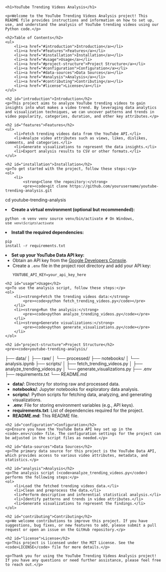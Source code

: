 
<!DOCTYPE html>
<html lang="en">
<head>
    <meta charset="UTF-8">
    <meta name="viewport" content="width=device-width, initial-scale=1.0">
    <title>YouTube Trending Videos Analysis</title>
</head>
<body>

    <h1>YouTube Trending Videos Analysis</h1>

    <p>Welcome to the YouTube Trending Videos Analysis project! This README file provides instructions and information on how to set up, use, and understand the analysis of YouTube trending videos using our Python code.</p>

    <h2>Table of Contents</h2>
    <ul>
        <li><a href="#introduction">Introduction</a></li>
        <li><a href="#features">Features</a></li>
        <li><a href="#installation">Installation</a></li>
        <li><a href="#usage">Usage</a></li>
        <li><a href="#project-structure">Project Structure</a></li>
        <li><a href="#configuration">Configuration</a></li>
        <li><a href="#data-sources">Data Sources</a></li>
        <li><a href="#analysis">Analysis</a></li>
        <li><a href="#contributing">Contributing</a></li>
        <li><a href="#license">License</a></li>
    </ul>

    <h2 id="introduction">Introduction</h2>
    <p>This project aims to analyze YouTube trending videos to gain insights into what makes a video trend. By leveraging data analytics and visualization techniques, we can uncover patterns and trends in video popularity, categories, duration, and other key attributes.</p>

    <h2 id="features">Features</h2>
    <ul>
        <li>Fetch trending videos data from the YouTube API.</li>
        <li>Analyze video attributes such as views, likes, dislikes, comments, and categories.</li>
        <li>Generate visualizations to represent the data insights.</li>
        <li>Export analysis results to CSV or other formats.</li>
    </ul>

    <h2 id="installation">Installation</h2>
    <p>To get started with the project, follow these steps:</p>
    <ol>
        <li>
            <strong>Clone the repository:</strong>
            <pre><code>git clone https://github.com/yourusername/youtube-trending-analysis.git
cd youtube-trending-analysis</code></pre>
        </li>
        <li>
            <strong>Create a virtual environment (optional but recommended):</strong>
            <pre><code>python -m venv venv
source venv/bin/activate # On Windows, use `venv\Scripts\activate`</code></pre>
        </li>
        <li>
            <strong>Install the required dependencies:</strong>
            <pre><code>pip install -r requirements.txt</code></pre>
        </li>
        <li>
            <strong>Set up your YouTube Data API key:</strong>
            <ul>
                <li>Obtain an API key from the <a href="https://console.developers.google.com/" target="_blank">Google Developers Console</a>.</li>
                <li>Create a <code>.env</code> file in the project root directory and add your API key:
                    <pre><code>YOUTUBE_API_KEY=your_api_key_here</code></pre>
                </li>
            </ul>
        </li>
    </ol>

    <h2 id="usage">Usage</h2>
    <p>To use the analysis script, follow these steps:</p>
    <ol>
        <li><strong>Fetch the trending videos data:</strong>
            <pre><code>python fetch_trending_videos.py</code></pre>
        </li>
        <li><strong>Run the analysis:</strong>
            <pre><code>python analyze_trending_videos.py</code></pre>
        </li>
        <li><strong>Generate visualizations:</strong>
            <pre><code>python generate_visualizations.py</code></pre>
        </li>
    </ol>

    <h2 id="project-structure">Project Structure</h2>
    <pre><code>youtube-trending-analysis/
├── data/
│   ├── raw/
│   └── processed/
├── notebooks/
│   └── analysis.ipynb
├── scripts/
│   ├── fetch_trending_videos.py
│   ├── analyze_trending_videos.py
│   └── generate_visualizations.py
├── .env
├── requirements.txt
└── README.md</code></pre>
    <ul>
        <li><strong>data/</strong>: Directory for storing raw and processed data.</li>
        <li><strong>notebooks/</strong>: Jupyter notebooks for exploratory data analysis.</li>
        <li><strong>scripts/</strong>: Python scripts for fetching data, analyzing, and generating visualizations.</li>
        <li><strong>.env</strong>: File for storing environment variables (e.g., API keys).</li>
        <li><strong>requirements.txt</strong>: List of dependencies required for the project.</li>
        <li><strong>README.md</strong>: This README file.</li>
    </ul>

    <h2 id="configuration">Configuration</h2>
    <p>Ensure you have the YouTube Data API key set up in the <code>.env</code> file. The configuration settings for the project can be adjusted in the script files as needed.</p>

    <h2 id="data-sources">Data Sources</h2>
    <p>The primary data source for this project is the YouTube Data API, which provides access to various video attributes, metadata, and statistics.</p>

    <h2 id="analysis">Analysis</h2>
    <p>The analysis script (<code>analyze_trending_videos.py</code>) performs the following steps:</p>
    <ol>
        <li>Load the fetched trending videos data.</li>
        <li>Clean and preprocess the data.</li>
        <li>Perform descriptive and inferential statistical analysis.</li>
        <li>Identify patterns and trends in video attributes.</li>
        <li>Generate visualizations to represent the findings.</li>
    </ol>

    <h2 id="contributing">Contributing</h2>
    <p>We welcome contributions to improve this project. If you have suggestions, bug fixes, or new features to add, please submit a pull request or open an issue on the GitHub repository.</p>

    <h2 id="license">License</h2>
    <p>This project is licensed under the MIT License. See the <code>LICENSE</code> file for more details.</p>

    <p>Thank you for using the YouTube Trending Videos Analysis project! If you have any questions or need further assistance, please feel free to reach out.</p>

</body>
</html>
